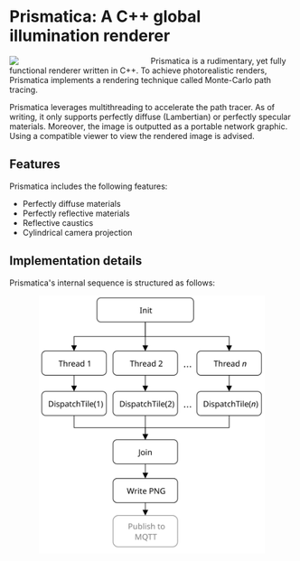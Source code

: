 # Prismatica: A C++ global illumination renderer

<img align="left" style="width:250px" src="https://github.com/uvraj/Prismatica/blob/main/resources/test.png?raw=true" width="400px">

Prismatica is a rudimentary, yet fully functional renderer written in C++. To achieve photorealistic renders,
Prismatica implements a rendering technique called Monte-Carlo path tracing. 

Prismatica leverages multithreading to accelerate the path tracer. As of writing, it only supports perfectly diffuse (Lambertian) or perfectly specular materials. Moreover, the image is outputted as a portable network graphic. Using a compatible viewer to view the rendered image is advised.

## Features
Prismatica includes the following features:
- Perfectly diffuse materials
- Perfectly reflective materials
- Reflective caustics
- Cylindrical camera projection

## Implementation details

Prismatica's internal sequence is structured as follows:

<p align="center">
  <img src="https://raw.githubusercontent.com/uvraj/Prismatica/ffa03e5d1f4fb47f450e80449b64025984fcffa3/resources/Prismatica_Overview.svg" width = "400px"/>
</p>